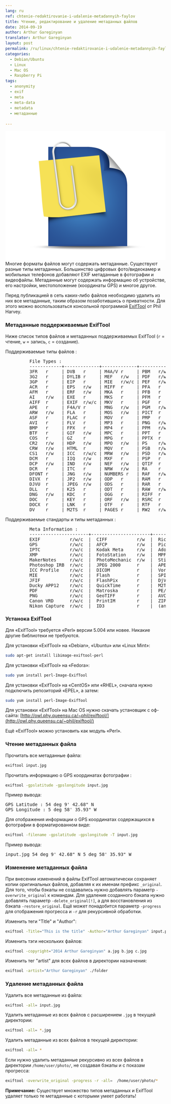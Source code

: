 ```yaml
---
lang: ru
ref: chtenie-redaktirovanie-i-udalenie-metadannyih-faylov
title: Чтение, редактирование и удаление метаданных файлов
date: 2014-09-19
author: Arthur Gareginyan
translator: Arthur Gareginyan
layout: post
permalink: /ru/linux/chtenie-redaktirovanie-i-udalenie-metadannyih-faylov.html
categories:
  - Debian/Ubuntu
  - Linux
  - Mac OS
  - Raspberry Pi
tags:
  - anonymity
  - exif
  - meta
  - meta-data
  - metadata
  - метаданные

---
```


![thumb](/images/thumbnail/attachment-icon.png)
Многие форматы файлов могут содержать метаданные. Существуют разные типы метаданных. Большинство цифровых фото/видеокамер и мобильных телефонов добавляют EXIF метаданные в фотографии и видеофайлы. Метаданные могут содержать информацию об устройстве, его настройки, местоположение (координаты GPS) и многое другое.


Перед публикацией в сеть каких-либо файлов необходимо удалить из них все метаданные, таким образом позаботившись о приватности. Для этого можно воспользоваться консольной программой <a href="http://owl.phy.queensu.ca/~phil/exiftool/" target="_blank">ExifTool</a> от Phil Harvey.


### Метаданные поддерживаемые ExifTool

Ниже список типов файлов и метаданных поддерживаемых ExifTool (`r` = чтение, `w` = запись, `c` = создание).

Поддерживаемые типы файлов :

<pre>
         File Types :
         ------------+-------------+-------------+-------------+-----------
         3FR   r     | DVB   r     | M4A/V r     | PBM   r/w   | RWL   r/w
         3G2   r     | DYLIB r     | MEF   r/w   | PDF   r/w   | RWZ   r
         3GP   r     | EIP   r     | MIE   r/w/c | PEF   r/w   | RM    r
         ACR   r     | EPS   r/w   | MIFF  r     | PFA   r     | SO    r
         AFM   r     | ERF   r/w   | MKA   r     | PFB   r     | SR2   r/w
         AI    r/w   | EXE   r     | MKS   r     | PFM   r     | SRF   r
         AIFF  r     | EXIF  r/w/c | MKV   r     | PGF   r     | SRW   r/w
         APE   r     | F4A/V r     | MNG   r/w   | PGM   r/w   | SVG   r
         ARW   r/w   | FLA   r     | MOS   r/w   | PICT  r     | SWF   r
         ASF   r     | FLAC  r     | MOV   r     | PMP   r     | THM   r/w
         AVI   r     | FLV   r     | MP3   r     | PNG   r/w   | TIFF  r/w
         BMP   r     | FPX   r     | MP4   r     | PPM   r/w   | TTC   r
         BTF   r     | GIF   r/w   | MPC   r     | PPT   r     | TTF   r
         COS   r     | GZ    r     | MPG   r     | PPTX  r     | VRD   r/w/c
         CR2   r/w   | HDP   r/w   | MPO   r/w   | PS    r/w   | VSD   r
         CRW   r/w   | HTML  r     | MQV   r     | PSB   r/w   | WAV   r
         CS1   r/w   | ICC   r/w/c | MRW   r/w   | PSD   r/w   | WDP   r/w
         DCM   r     | IIQ   r/w   | MXF   r     | PSP   r     | WEBP  r
         DCP   r/w   | IND   r/w   | NEF   r/w   | QTIF  r     | WEBM  r
         DCR   r     | ITC   r     | NRW   r/w   | RA    r     | WMA   r
         DFONT r     | JNG   r/w   | NUMBERS r   | RAF   r/w   | WMV   r
         DIVX  r     | JP2   r/w   | ODP   r     | RAM   r     | X3F   r/w
         DJVU  r     | JPEG  r/w   | ODS   r     | RAR   r     | XCF   r
         DLL   r     | K25   r     | ODT   r     | RAW   r/w   | XLS   r
         DNG   r/w   | KDC   r     | OGG   r     | RIFF  r     | XLSX  r
         DOC   r     | KEY   r     | ORF   r/w   | RSRC  r     | XMP   r/w/c
         DOCX  r     | LNK   r     | OTF   r     | RTF   r     | ZIP   r
         DV    r     | M2TS  r     | PAGES r     | RW2   r/w   |
</pre>

Поддерживаемые стандарты и типы метаданных :

<pre>
         Meta Information :
         ----------------------+----------------------+---------------------
         EXIF           r/w/c  |  CIFF           r/w  |  Ricoh RMETA    r
         GPS            r/w/c  |  AFCP           r/w  |  Picture Info   r
         IPTC           r/w/c  |  Kodak Meta     r/w  |  Adobe APP14    r
         XMP            r/w/c  |  FotoStation    r/w  |  MPF            r
         MakerNotes     r/w/c  |  PhotoMechanic  r/w  |  Stim           r
         Photoshop IRB  r/w/c  |  JPEG 2000      r    |  APE            r
         ICC Profile    r/w/c  |  DICOM          r    |  Vorbis         r
         MIE            r/w/c  |  Flash          r    |  SPIFF          r
         JFIF           r/w/c  |  FlashPix       r    |  DjVu           r
         Ducky APP12    r/w/c  |  QuickTime      r    |  M2TS           r
         PDF            r/w/c  |  Matroska       r    |  PE/COFF        r
         PNG            r/w/c  |  GeoTIFF        r    |  AVCHD          r
         Canon VRD      r/w/c  |  PrintIM        r    |  ZIP            r
         Nikon Capture  r/w/c  |  ID3            r    |  (and more)
</pre>


### Устанока ExifTool

Для «ExifTool» требуется «Perl» версии 5.004 или новее. Никакие другие библиотеки не требуются.

Для установки «ExifTool» на «Debian», «Ubuntu» или «Linux Mint»:

```sh
sudo apt-get install libimage-exiftool-perl
```

Для установки «ExifTool» на «Fedora»:

```sh
sudo yum install perl-Image-ExifTool
```

Для установки «ExifTool» на «CentOS» или «RHEL», сначала нужно подключить репозиторий «EPEL», а затем:

```sh
sudo yum install perl-Image-ExifTool
```

Для установки «ExifTool» на Mac OS нужно скачать установщик с оф-сайта: [http://owl.phy.queensu.ca/~phil/exiftool/](http://owl.phy.queensu.ca/~phil/exiftool/)

Ещё «ExifTool» можно установить как модуль «Perl».


### Чтение метаданных файла

Прочитать все метаданные файла:

```sh
exiftool input.jpg
```

Прочитать информацию о GPS координатах фотографии :

```sh
exiftool -gpslatitude -gpslongitude input.jpg
```

Пример вывода:

<pre>
GPS Latitude : 54 deg 9' 42.68" N
GPS Longitude : 5 deg 58' 35.93" W
</pre>

Для отображения информации о GPS координатах содержащихся в фотографии в форматированном виде:

```sh
exiftool -filename -gpslatitude -gpslongitude -T input.jpg
```

Пример вывода:

<pre>
input.jpg 54 deg 9' 42.68" N 5 deg 58' 35.93" W
</pre>


### Изменение метаданных файла

При внесении изменений в файлы ExifTool автоматически сохраняет копии оригинальных файлов, добавляя к их именам префикс `_original`. Для того, чтобы бэкапы не создавались нужно добавлять параметр `-overwrite_original` к командам. Для удаления созданного бэкапа нужно добавлять параметр `-delete_original[!]`, а для восстановления из бэкапа `-restore_original`. Ещё может понадобится параметр `-progress` для отображения прогресса и `-r` для рекурсивной обработки.

Изменить теги "Title" и "Author":

```sh
exiftool -Title="This is the title" -Author="Arthur Gareginyan" input.pdf
```

Изменить тэги нескольких файлов:

```sh
exiftool -copyright="2014 Arthur Gareginyan" a.jpg b.jpg c.jpg
```

Изменить тег "artist" для всех файлов в директории назначения:

```sh
exiftool -artist="Arthur Gareginyan" ./folder
```


### Удаление метаданных файла

Удалить все метаданные из файла:

```sh
exiftool -all= input.jpg
```

Удалить метаданные из всех файлов с расширением `.jpg` в текущей директории:

```sh
exiftool -all= *.jpg
```

Удалить метаданные из всех файлов в текущей директории:

```sh
exiftool -all= *
```

Если нужно удалить метаданные рекурсивно из всех файлов в директории `/home/user/photo/`, не создавая бэкапы и с показам прогресса:

```sh
exiftool -overwrite_original -progress -r -all=  /home/user/photo/*
```

**Примечание:**
Существует множество типов метаданных и ExifTool удаляет только те метаданные с которыми умеет работать!
